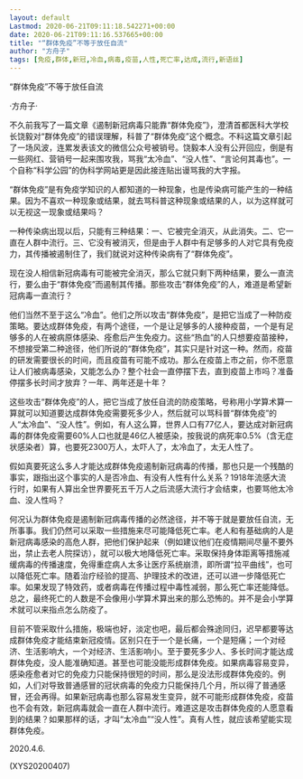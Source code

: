 ```yaml
---
layout: default
Lastmod: 2020-06-21T09:11:18.542271+00:00
date: 2020-06-21T09:11:16.537665+00:00
title: "“群体免疫”不等于放任自流"
author: "方舟子"
tags: [免疫,群体,新冠,冷血,病毒,疫苗,人性,死亡率,达成,流行,新语丝]
---
```


“群体免疫”不等于放任自流

·方舟子·

不久前我写了一篇文章《遏制新冠病毒只能靠“群体免疫”》，澄清首都医科大学校长饶毅对“群体免疫”的错误理解，科普了“群体免疫”这个概念。不料这篇文章引起了一场风波，连累发表该文的微信公众号被销号。饶毅本人没有公开回应，倒是有一些网红、营销号一起来围攻我，骂我“太冷血”、“没人性”、“言论何其毒也”。一个自称“科学公园”的伪科学网站更是因此接连贴出谩骂我的大字报。

“群体免疫”是有免疫学知识的人都知道的一种现象，也是传染病可能产生的一种结果。因为不喜欢一种现象或结果，就去骂科普这种现象或结果的人，以为这样就可以无视这一现象或结果吗？

一种传染病出现以后，只能有三种结果：一、它被完全消灭，从此消失。二、它一直在人群中流行。三、它没有被消灭，但是由于人群中有足够多的人对它具有免疫力，其传播被遏制住了，我们就说对这种传染病有了“群体免疫”。

现在没人相信新冠病毒有可能被完全消灭，那么它就只剩下两种结果，要么一直流行，要么由于“群体免疫”而遏制其传播。那些攻击“群体免疫”的人，难道是希望新冠病毒一直流行？

他们当然不至于这么“冷血”。他们之所以攻击“群体免疫”，是把它当成了一种防疫策略。要达成群体免疫，有两个途径，一个是让足够多的人接种疫苗，一个是有足够多的人在被病原体感染、痊愈后产生免疫力。这些“热血”的人只想要疫苗接种，不想接受第二种途径，他们所说的“群体免疫”，其实只是针对这一种。然而，疫苗的研发需要很长的时间，而且疫苗有可能不成功。那么在疫苗上市之前，你不愿意让人们被病毒感染，又能怎么办？整个社会一直停摆下去，直到疫苗上市吗？准备停摆多长时间才放弃？一年、两年还是十年？

这些攻击“群体免疫”的人，把它当成了放任自流的防疫策略，号称用小学算术算一算就可以知道要达成群体免疫需要死多少人，然后就可以骂科普“群体免疫”的人“太冷血”、“没人性”。例如，有人这么算，世界人口有77亿人，要达成对新冠病毒的群体免疫需要60%人口也就是46亿人被感染，按我说的病死率0.5%（含无症状感染者）算，也要死2300万人，太吓人了，太冷血了，太无人性了。

假如真要死这么多人才能达成群体免疫遏制新冠病毒的传播，那也只是一个残酷的事实，跟指出这个事实的人是否冷血、有没有人性有什么关系？1918年流感大流行时，如果有人算出全世界要死五千万人之后流感大流行才会结束，也要骂他太冷血、没人性吗？

何况认为群体免疫是遏制新冠病毒传播的必然途径，并不等于就是要放任自流，无所事事。我们仍然可以采取一些措施来尽可能降低死亡率。老人和有基础病的人是新冠病毒感染的高危人群，把他们保护起来（例如建议他们在疫情期间尽量不要外出，禁止去老人院探访），就可以极大地降低死亡率。采取保持身体距离等措施减缓病毒的传播速度，免得重症病人太多让医疗系统崩溃，即所谓“拉平曲线”，也可以降低死亡率。随着治疗经验的提高、护理技术的改进，还可以进一步降低死亡率。如果发现了特效药，或者病毒在传播过程中毒性减弱，那么死亡率还能降低。总之，最终死亡的人数是不会像用小学算术算出来的那么恐怖的。并不是会小学算术就可以来指点怎么防疫了。

目前不管采取什么措施，极端也好，淡定也吧，最后都会殊途同归，迟早都要等达成群体免疫才能结束新冠疫情。区别只在于一个是长痛，一个是短痛；一个对经济、生活影响大，一个对经济、生活影响小。至于要死多少人、多长时间才能达成群体免疫，没人能准确知道。甚至也可能没能形成群体免疫。如果病毒容易变异，感染痊愈者对它的免疫力只能保持很短的时间，那么是没法形成群体免疫的。例如，人们对导致普通感冒的冠状病毒的免疫力只能保持几个月，所以得了普通感冒，还会再得。如果新冠病毒也那么容易发生变异，就不可能形成群体免疫，疫苗也不会有效，新冠病毒就会一直在人群中流行。难道这是攻击群体免疫的人愿意看到的结果？如果那样的话，才叫“太冷血”“没人性”。真有人性，就应该希望能实现群体免疫。

2020.4.6.

(XYS20200407)

